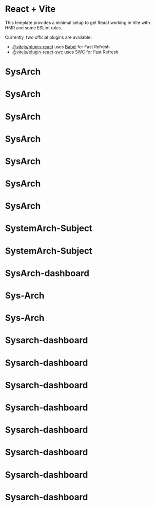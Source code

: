 # React + Vite

This template provides a minimal setup to get React working in Vite with HMR and some ESLint rules.

Currently, two official plugins are available:

- [@vitejs/plugin-react](https://github.com/vitejs/vite-plugin-react/blob/main/packages/plugin-react/README.md) uses [Babel](https://babeljs.io/) for Fast Refresh
- [@vitejs/plugin-react-swc](https://github.com/vitejs/vite-plugin-react-swc) uses [SWC](https://swc.rs/) for Fast Refresh
# SysArch
# SysArch
# SysArch
# SysArch
# SysArch
# SysArch
# SysArch
# SystemArch-Subject
# SystemArch-Subject
# SysArch-dashboard
# Sys-Arch
# Sys-Arch
# Sysarch-dashboard
# Sysarch-dashboard
# Sysarch-dashboard
# Sysarch-dashboard
# Sysarch-dashboard
# Sysarch-dashboard
# Sysarch-dashboard
# Sysarch-dashboard
